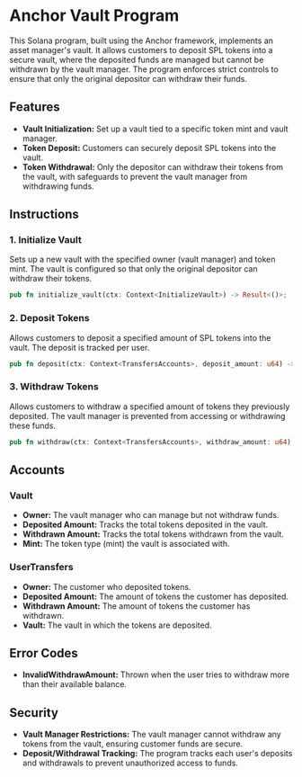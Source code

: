 # Anchor Vault Program

This Solana program, built using the Anchor framework, implements an asset manager's vault. It allows customers to deposit SPL tokens into a secure vault, where the deposited funds are managed but cannot be withdrawn by the vault manager. The program enforces strict controls to ensure that only the original depositor can withdraw their funds.

## Features

- **Vault Initialization:** Set up a vault tied to a specific token mint and vault manager.
- **Token Deposit:** Customers can securely deposit SPL tokens into the vault.
- **Token Withdrawal:** Only the depositor can withdraw their tokens from the vault, with safeguards to prevent the vault manager from withdrawing funds.

## Instructions

### 1. Initialize Vault

Sets up a new vault with the specified owner (vault manager) and token mint. The vault is configured so that only the original depositor can withdraw their tokens.

```rust
pub fn initialize_vault(ctx: Context<InitializeVault>) -> Result<()>;
```

### 2. Deposit Tokens

Allows customers to deposit a specified amount of SPL tokens into the vault. The deposit is tracked per user.

```rust
pub fn deposit(ctx: Context<TransfersAccounts>, deposit_amount: u64) -> Result<()>;
```

### 3. Withdraw Tokens

Allows customers to withdraw a specified amount of tokens they previously deposited. The vault manager is prevented from accessing or withdrawing these funds.

```rust
pub fn withdraw(ctx: Context<TransfersAccounts>, withdraw_amount: u64) -> Result<()>;
```

## Accounts

### Vault

- **Owner:** The vault manager who can manage but not withdraw funds.
- **Deposited Amount:** Tracks the total tokens deposited in the vault.
- **Withdrawn Amount:** Tracks the total tokens withdrawn from the vault.
- **Mint:** The token type (mint) the vault is associated with.

### UserTransfers

- **Owner:** The customer who deposited tokens.
- **Deposited Amount:** The amount of tokens the customer has deposited.
- **Withdrawn Amount:** The amount of tokens the customer has withdrawn.
- **Vault:** The vault in which the tokens are deposited.

## Error Codes

- **InvalidWithdrawAmount:** Thrown when the user tries to withdraw more than their available balance.

## Security

- **Vault Manager Restrictions:** The vault manager cannot withdraw any tokens from the vault, ensuring customer funds are secure.
- **Deposit/Withdrawal Tracking:** The program tracks each user's deposits and withdrawals to prevent unauthorized access to funds.

